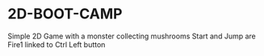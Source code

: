 # 2D-BOOT-CAMP
Simple 2D Game with a monster collecting mushrooms
Start and Jump are Fire1 linked to Ctrl Left button
